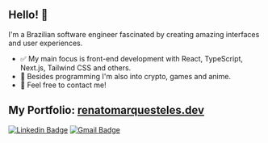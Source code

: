 ## Hello! 👋
I'm a Brazilian software engineer fascinated by creating amazing interfaces and user experiences.

- ✅ My main focus is front-end development with React, TypeScript, Next.js, Tailwind CSS and others.
- 💜 Besides programming I'm also into crypto, games and anime.
- 💬 Feel free to contact me!

## My Portfolio: [renatomarquesteles.dev](renatomarquesteles.dev)

[![Linkedin Badge](https://img.shields.io/badge/-Renato%20Marques%20Teles-blue?style=flat-square&logo=Linkedin&logoColor=white&link=https://www.linkedin.com/in/renato-marques-teles/)](https://www.linkedin.com/in/renato-marques-teles/)
[![Gmail Badge](https://img.shields.io/badge/-renatomarquesteles@gmail.com-c14438?style=flat-square&logo=Gmail&logoColor=white&link=mailto:renatomarquesteles@gmail.com)](mailto:renatomarquesteles@gmail.com)
